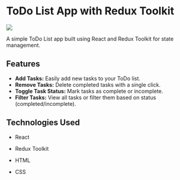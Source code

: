 # ToDo List App with Redux Toolkit

![](https://github.com/gorillamindset/TodoList/assets/138226552/7d168a62-95e6-4840-95c2-6468f02e4348)

A simple ToDo List app built using React and Redux Toolkit for state management.

## Features

- **Add Tasks:** Easily add new tasks to your ToDo list.
- **Remove Tasks:** Delete completed tasks with a single click.
- **Toggle Task Status:** Mark tasks as complete or incomplete.
- **Filter Tasks:** View all tasks or filter them based on status (completed/incomplete).

## Technologies Used

- React

- Redux Toolkit
- HTML
- CSS


